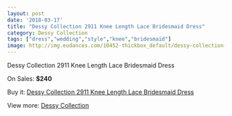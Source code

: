 ```yaml
---
layout: post
date: '2018-03-17'
title: "Dessy Collection 2911 Knee Length Lace Bridesmaid Dress"
category: Dessy Collection
tags: ["dress","wedding","style","knee","bridesmaid"]
image: http://img.eudances.com/10452-thickbox_default/dessy-collection-2911-knee-length-lace-bridesmaid-dress.jpg
---
```

Dessy Collection 2911 Knee Length Lace Bridesmaid Dress

On Sales: **$240**
<a href="https://www.eudances.com/en/dessy-collection/3400-dessy-collection-2911-knee-length-lace-bridesmaid-dress.html"><amp-img layout="responsive" width="600" height="600" src="//img.eudances.com/10452-thickbox_default/dessy-collection-2911-knee-length-lace-bridesmaid-dress.jpg" alt="Dessy Collection 2911 Knee Length Lace Bridesmaid Dress 0" /></a>
<a href="https://www.eudances.com/en/dessy-collection/3400-dessy-collection-2911-knee-length-lace-bridesmaid-dress.html"><amp-img layout="responsive" width="600" height="600" src="//img.eudances.com/10455-thickbox_default/dessy-collection-2911-knee-length-lace-bridesmaid-dress.jpg" alt="Dessy Collection 2911 Knee Length Lace Bridesmaid Dress 1" /></a>
<a href="https://www.eudances.com/en/dessy-collection/3400-dessy-collection-2911-knee-length-lace-bridesmaid-dress.html"><amp-img layout="responsive" width="600" height="600" src="//img.eudances.com/10454-thickbox_default/dessy-collection-2911-knee-length-lace-bridesmaid-dress.jpg" alt="Dessy Collection 2911 Knee Length Lace Bridesmaid Dress 2" /></a>
<a href="https://www.eudances.com/en/dessy-collection/3400-dessy-collection-2911-knee-length-lace-bridesmaid-dress.html"><amp-img layout="responsive" width="600" height="600" src="//img.eudances.com/10453-thickbox_default/dessy-collection-2911-knee-length-lace-bridesmaid-dress.jpg" alt="Dessy Collection 2911 Knee Length Lace Bridesmaid Dress 3" /></a>

Buy it: [Dessy Collection 2911 Knee Length Lace Bridesmaid Dress](https://www.eudances.com/en/dessy-collection/3400-dessy-collection-2911-knee-length-lace-bridesmaid-dress.html "Dessy Collection 2911 Knee Length Lace Bridesmaid Dress")

View more: [Dessy Collection](https://www.eudances.com/en/60-Dessy-Collection "Dessy Collection")